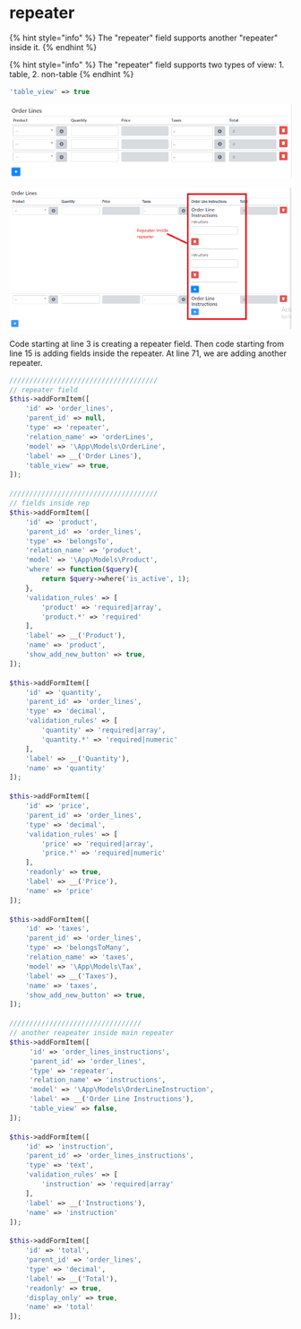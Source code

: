 # repeater

{% hint style="info" %}
The "repeater" field supports another "repeater" inside it.
{% endhint %}

{% hint style="info" %}
The "repeater" field supports two types of view: 1. table, 2. non-table
{% endhint %}

```php
'table_view' => true

```

![repeater field](../.gitbook/assets/repeater-field.png)

![](../.gitbook/assets/repeater-inside-repeater.png)

Code starting at line 3 is creating a repeater field. Then code starting from line 15 is adding fields inside the repeater. At line 71, we are adding another repeater.

```php
/////////////////////////////////////
// repeater field
$this->addFormItem([
    'id' => 'order_lines',
    'parent_id' => null,
    'type' => 'repeater',
    'relation_name' => 'orderLines',
    'model' => '\App\Models\OrderLine',
    'label' => __('Order Lines'),
    'table_view' => true,
]);

/////////////////////////////////////
// fields inside rep
$this->addFormItem([
    'id' => 'product',
    'parent_id' => 'order_lines',
    'type' => 'belongsTo',
    'relation_name' => 'product',
    'model' => '\App\Models\Product',
    'where' => function($query){
        return $query->where('is_active', 1);
    },
    'validation_rules' => [
        'product' => 'required|array', 
        'product.*' => 'required'
    ],
    'label' => __('Product'),
    'name' => 'product',
    'show_add_new_button' => true,
]);

$this->addFormItem([
    'id' => 'quantity',
    'parent_id' => 'order_lines',
    'type' => 'decimal',
    'validation_rules' => [
        'quantity' => 'required|array',
        'quantity.*' => 'required|numeric'
    ],
    'label' => __('Quantity'),
    'name' => 'quantity'
]);

$this->addFormItem([
    'id' => 'price',
    'parent_id' => 'order_lines',
    'type' => 'decimal',
    'validation_rules' => [
        'price' => 'required|array',
        'price.*' => 'required|numeric'
    ],
    'readonly' => true,
    'label' => __('Price'),
    'name' => 'price'
]);

$this->addFormItem([
    'id' => 'taxes',
    'parent_id' => 'order_lines',
    'type' => 'belongsToMany',
    'relation_name' => 'taxes',
    'model' => '\App\Models\Tax',
    'label' => __('Taxes'),
    'name' => 'taxes',
    'show_add_new_button' => true,
]);

/////////////////////////////////
// another reapeater inside main repeater
$this->addFormItem([
     'id' => 'order_lines_instructions',
     'parent_id' => 'order_lines',
     'type' => 'repeater',
     'relation_name' => 'instructions',
     'model' => '\App\Models\OrderLineInstruction',
     'label' => __('Order Line Instructions'),
     'table_view' => false,
]);

$this->addFormItem([
    'id' => 'instruction',
    'parent_id' => 'order_lines_instructions',
    'type' => 'text',
    'validation_rules' => [
        'instruction' => 'required|array'
    ],
    'label' => __('Instructions'),
    'name' => 'instruction'
]);

$this->addFormItem([
    'id' => 'total',
    'parent_id' => 'order_lines',
    'type' => 'decimal',
    'label' => __('Total'),
    'readonly' => true,
    'display_only' => true,
    'name' => 'total'
]);
```


